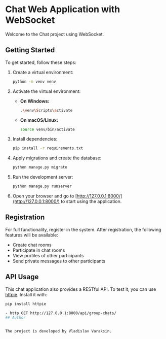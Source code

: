 # Chat Web Application with WebSocket

Welcome to the Chat project using WebSocket.

## Getting Started

To get started, follow these steps:

1. Create a virtual environment:

    ```bash
    python -m venv venv
    ```

2. Activate the virtual environment:

    - **On Windows:**

      ```bash
      .\venv\Scripts\activate
      ```

    - **On macOS/Linux:**

      ```bash
      source venv/bin/activate
      ```

3. Install dependencies:

    ```bash
    pip install -r requirements.txt
    ```

4. Apply migrations and create the database:

    ```bash
    python manage.py migrate
    ```

5. Run the development server:

    ```bash
    python manage.py runserver
    ```

6. Open your browser and go to [http://127.0.0.1:8000/](http://127.0.0.1:8000/) to start using the application.

## Registration

For full functionality, register in the system. After registration, the following features will be available:

- Create chat rooms
- Participate in chat rooms
- View profiles of other participants
- Send private messages to other participants

## API Usage

This chat application also provides a RESTful API. To test it, you can use [httpie](https://httpie.io/). Install it with:

```bash
pip install httpie

- http GET http://127.0.0.1:8000/api/group-chats/
## Author


The project is developed by Vladislav Varaksin.
